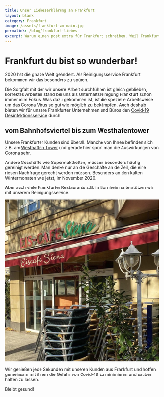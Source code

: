 ```yaml
---
title: Unser Liebeserklärung an Frankfurt
layout: blank
category: Frankfurt
image: /assets/frankfurt-am-main.jpg
permalink: /blog/frankfurt-liebes
excerpt: Warum einen post extra für Frankfurt schreiben. Weil Frankfurt so wunderbar ist. Hier könnt ihr unsere Liebeserklärung für Frankfurt lesen.
---
```


# Frankfurt du bist so wunderbar!

2020 hat die gnaze Welt geändert. Als Reinigungsservice Frankfurt bekommen wir das besonders zu spüren.

Die Sorgfalt mit der wir unsere Arbeit durchführen ist gleich geblieben, korrektes Arbeiten stand bei uns als Unterhaltsreinigung Frankfurt schon immer
mim Fokus. Was dazu gekommen ist, ist die spezielle Arbeitsweise um das Corona Virus so gut wie möglich zu bekämpfen. Auch deshalb bieten wir für
unsere Frankfurter Unternehmen und Büros den <a href="/service/desinfektionsreinigung-frankfurt">Covid-19 Desinfektionsservice</a> durch.

## vom Bahnhofsviertel bis zum Westhafentower

Unsere Frankfurter Kunden sind überall. Manche von Ihnen befinden sich z.B. am <a href="https://en.wikipedia.org/wiki/Westhafen_Tower" target="_blank">Westhaften Tower</a> und gerade hier spürt man die Auswirkungen von Corona sehr.

Andere Geschäfte wie Supermaktketten, müssen besonders häufig gereinigt werden. Man denke nur an die Geschäfte an de Zeil, die eine riesen Nachfrage gerecht werden müssen. Besonders an den kalten Wintermonaten wie jetzt, im November 2020.

Aber auch viele Frankfurter Restaurants z.B. in Bornheim unterstützen wir mit unserem Reinigungsservice.

<img src="/assets/frankfurt-bornheim.png" alt="restaurants-in-frankfurt-bornheim">

Wir genießen jede Sekunden mit unseren Kunden aus Frankfurt und hoffen gemeinsam mit ihnen die Gefahr von Covid-19 zu minimieren und sauber halten zu lassen.

Bleibt gesund!

